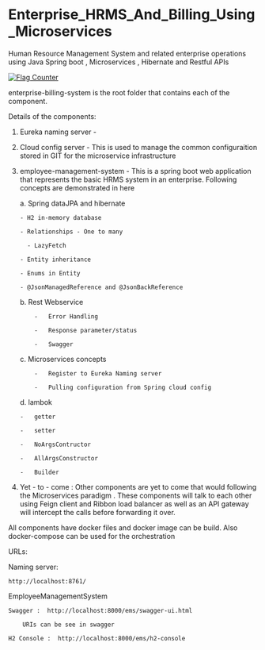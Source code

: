 # Enterprise_HRMS_And_Billing_Using_Microservices
Human Resource Management System and related enterprise operations  using Java Spring boot , Microservices , Hibernate and Restful APIs


<a href="https://info.flagcounter.com/Zp0e"><img src="https://s11.flagcounter.com/count2/Zp0e/bg_FFFFFF/txt_000000/border_CCCCCC/columns_2/maxflags_10/viewers_0/labels_0/pageviews_0/flags_0/percent_0/" alt="Flag Counter" border="0"></a>
    
    

enterprise-billing-system  is the root folder that contains each of the component.

Details of the components:
1.  Eureka naming server - 
2.  Cloud config server - This is used to manage the common configuraition stored in GIT for the microservice infrastructure
3.  employee-management-system - This is a spring boot web application that represents the basic HRMS system in an enterprise. Following concepts 
    are demonstrated in here
	  
    a. Spring dataJPA and hibernate
    
        - H2 in-memory database
	
        - Relationships - One to many
	
          - LazyFetch
	  
        - Entity inheritance
	
        - Enums in Entity
	
        - @JsonManagedReference and @JsonBackReference   
	
	  b. Rest Webservice
	  
		    -	Error Handling
		    
		    -	Response parameter/status
		    
		    -	Swagger     
		    
	  c.  Microservices concepts
	  
		    -	Register to Eureka Naming server
		    
		    -	Pulling configuration from Spring cloud config
		    
		    
		    
    d. lambok
    
        -	getter
	
        -	setter
	
        -	NoArgsContructor
	
        - 	AllArgsConstructor
	
        -	Builder
	
        
  4. Yet - to - come  :   Other components are yet to come that would following the Microservices paradigm . These components will 
      talk to each other using Feign client and Ribbon load balancer as well as an API gateway will intercept the calls before 
      forwarding it over.
      
  
All components have docker files and docker image can be build. Also docker-compose can be used for the orchestration

 
URLs:

  Naming server:
  
    http://localhost:8761/

  EmployeeManagementSystem
  
    Swagger :  http://localhost:8000/ems/swagger-ui.html
    
        URIs can be see in swagger
	
    H2 Console :  http://localhost:8000/ems/h2-console
    
    
    
    
    

    
  
